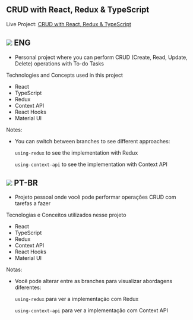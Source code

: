 <h2>CRUD with React, Redux & TypeScript</h2>

Live Project: [CRUD with React, Redux & TypeScript](https://crud-w-react-redux-and-typescript.vercel.app/)

<h2><img src='https://raw.githubusercontent.com/stevenrskelton/flag-icon/master/png/36/country-4x3/us.png'/> ENG</h2>

-   Personal project where you can perform CRUD (Create, Read, Update, Delete) operations with To-do Tasks

Technologies and Concepts used in this project

-   React
-   TypeScript
-   Redux
-   Context API
-   React Hooks
-   Material UI

Notes:

-   You can switch between branches to see different approaches:

    `using-redux` to see the implementation with Redux

    `using-context-api` to see the implementation with Context API

<h2><img src='https://raw.githubusercontent.com/stevenrskelton/flag-icon/master/png/36/country-4x3/br.png'/> PT-BR</h2>

-   Projeto pessoal onde você pode performar operações CRUD com tarefas a fazer

Tecnologias e Conceitos utilizados nesse projeto

-   React
-   TypeScript
-   Redux
-   Context API
-   React Hooks
-   Material UI

Notas:

-   Você pode alterar entre as branches para visualizar abordagens diferentes:

    `using-redux` para ver a implementação com Redux

    `using-context-api` para ver a implementação com Context API
